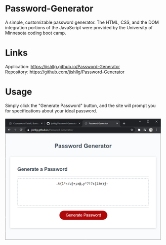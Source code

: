 # Password-Generator
A simple, customizable password generator. The HTML, CSS, and the DOM integration portions of the JavaScript were provided by the University of Minnesota coding boot camp.

# Links
Application: https://jishllg.github.io/Password-Generator
<br>
Repository: https://github.com/jishllg/Password-Generator

# Usage
Simply click the "Generate Password" button, and the site will prompt you for specifications about your ideal password. 
<br><br>
![Screenshot of the deployed application](screenshot.png)